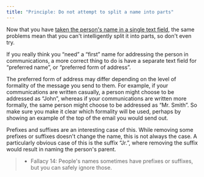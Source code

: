 ```yaml
---
title: "Principle: Do not attempt to split a name into parts"
---
```


Now that you have [taken the person's name in a single text field](make-name-entry-a-single-field),
the same problems mean that you can't intelligently split it into parts, so don't even try.

If you really think you “need” a “first” name for addressing the person in communications, a more
correct thing to do is have a separate text field for “preferred name”, or “preferred form of address”.

The preferred form of address may differ depending on the level of formality of the message you
send to them. For example, if your communications are written casually, a person might choose
to be addressed as “John”, whereas if your communications are written more formally, the same
person might choose to be addressed as “Mr. Smith”. So make sure you make it clear which formality
will be used, perhaps by showing an example of the top of the email you would send out.

Prefixes and suffixes are an interesting case of this. While removing some prefixes or suffixes
doesn't change the name, this is not always the case. A particularly obvious case of this is the
suffix “Jr.”, where removing the suffix would result in naming the person's parent.

> - Fallacy 14: People's names sometimes have prefixes or suffixes, but you can safely ignore those.
